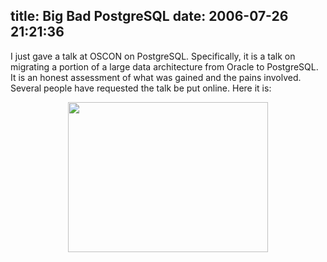 title: Big Bad PostgreSQL
date: 2006-07-26 21:21:36
---

<p>I just gave a talk at OSCON on PostgreSQL.  Specifically, it is a talk on migrating a portion of a large data architecture from Oracle to PostgreSQL.  It is an honest assessment of what was gained and the pains involved.  Several people have requested the talk be put online.  Here it is:</p>

<center>
<a href="http://images.omniti.net/omniti.com/~jesus/misc/BBPostgres.pdf" border=0><img src="http://images.omniti.net/omniti.com/~jesus/misc/BBPostgres.png" width=320 height=240></a>
</center>

